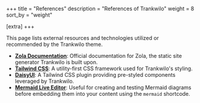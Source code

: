 +++
title = "References"
description = "References of Trankwilo"
weight = 8
sort_by = "weight"

[extra]
+++

This page lists external resources and technologies utilized or recommended by the Trankwilo theme.

*   **[Zola Documentation](https://www.getzola.org/documentation/getting-started/overview/)**: Official documentation for Zola, the static site generator Trankwilo is built upon.
*   **[Tailwind CSS](https://tailwindcss.com)**: A utility-first CSS framework used for Trankwilo's styling.
*   **[DaisyUI](https://daisyui.com)**: A Tailwind CSS plugin providing pre-styled components leveraged by Trankwilo.
*   **[Mermaid Live Editor](https://mermaid.live/)**: Useful for creating and testing Mermaid diagrams before embedding them into your content using the `mermaid` shortcode.
